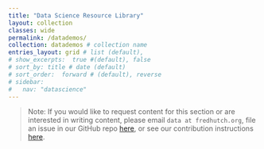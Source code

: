 ```yaml
---
title: "Data Science Resource Library"
layout: collection
classes: wide
permalink: /datademos/
collection: datademos # collection name
entries_layout: grid # list (default),
# show_excerpts:  true #(default), false
# sort_by: title # date (default)
# sort_order:  forward # (default), reverse
# sidebar:
#   nav: "datascience"
---
```

> Note:  If you would like to request content for this section or are interested in writing content, please email `data at fredhutch.org`, file an issue in our GitHub repo [here](https://github.com/FredHutch/wiki/issues), or see our contribution instructions [here](https://github.com/FredHutch/wiki/blob/main/README.md).
